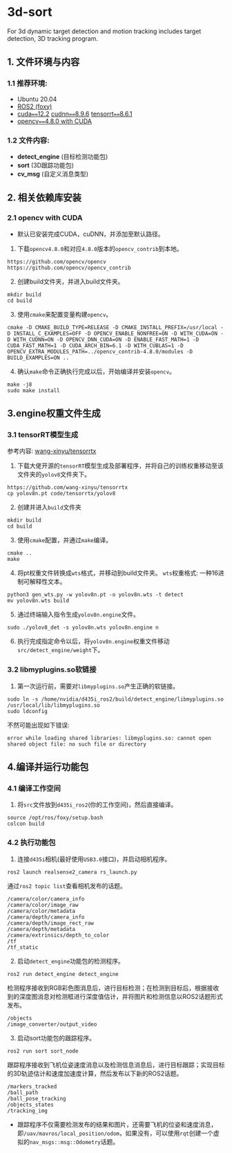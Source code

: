 # 3d-sort
For 3d dynamic target detection and motion tracking includes target detection, 3D tracking program.

## 1. 文件环境与内容
### 1.1 推荐环境:
- Ubuntu 20.04
- [ROS2 (foxy)](https://docs.ros.org/en/foxy/Installation.html)
- [cuda`==`12.2](https://developer.nvidia.com/cuda-12-2-0-download-archive)  [cudnn`==`8.9.6](https://developer.nvidia.com/rdp/cudnn-archive)  [tensorrt`==`8.6.1](https://developer.nvidia.com/tensorrt/download)
- [opencv`==`4.8.0 with CUDA](https://opencv.org/releases/)

### 1.2 文件内容:
- __detect_engine__ (目标检测功能包)
- __sort__ (3D跟踪功能包)
- __cv_msg__ (自定义消息类型)

## 2. 相关依赖库安装
### 2.1 opencv with CUDA
- 默认已安装完成CUDA，cuDNN，并添加至默认路径。
1. 下载`opencv4.8.0`和对应`4.8.0`版本的`opencv_contrib`到本地。
```
https://github.com/opencv/opencv
https://github.com/opencv/opencv_contrib
```
2. 创建build文件夹，并进入build文件夹。
```
mkdir build
cd build
```
3. 使用`cmake`来配置变量构建`opencv`。
```
cmake -D CMAKE_BUILD_TYPE=RELEASE -D CMAKE_INSTALL_PREFIX=/usr/local -D INSTALL_C_EXAMPLES=OFF -D OPENCV_ENABLE_NONFREE=ON -D WITH_CUDA=ON -D WITH_CUDNN=ON -D OPENCV_DNN_CUDA=ON -D ENABLE_FAST_MATH=1 -D CUDA_FAST_MATH=1 -D CUDA_ARCH_BIN=6.1 -D WITH_CUBLAS=1 -D OPENCV_EXTRA_MODULES_PATH=../opencv_contrib-4.8.0/modules -D BUILD_EXAMPLES=ON ..
```
4. 确认`make`命令正确执行完成以后，开始编译并安装`opencv`。
```
make -j8
sudo make install
```

## 3.engine权重文件生成
### 3.1 tensorRT模型生成
参考内容: [wang-xinyu/tensorrtx](https://github.com/wang-xinyu/tensorrtx/tree/master/yolov8)
1. 下载大佬开源的`tensorRT`模型生成及部署程序，并将自己的训练权重移动至该文件夹的`yolov8`文件夹下。
```
https://github.com/wang-xinyu/tensorrtx
cp yolov8n.pt code/tensorrtx/yolov8
```
2. 创建并进入`build`文件夹
```
mkdir build
cd build
```
3. 使用`cmake`配置，并通过`make`编译。
```
cmake ..
make
```
4. 将pt权重文件转换成`wts`格式，并移动到build文件夹。
`wts`权重格式: 一种16进制可解释性文本。
```
python3 gen_wts.py -w yolov8n.pt -o yolov8n.wts -t detect
mv yolov8n.wts build
```
5. 通过终端输入指令生成`yolov8n.engine`文件。
```
sudo ./yolov8_det -s yolov8n.wts yolov8n.engine n
```
6.  执行完成指定命令以后，将`yolov8n.engine`权重文件移动`src/detect_engine/weight`下。
### 3.2 libmyplugins.so软链接
1. 第一次运行前，需要对`libmyplugins.so`产生正确的软链接。
```
sudo ln -s /home/nvidia/d435i_ros2/build/detect_engine/libmyplugins.so /usr/local/lib/libmyplugins.so
sudo ldconfig
```
  不然可能出现如下错误: 
```
error while loading shared libraries: libmyplugins.so: cannot open shared object file: no such file or directory
```

## 4.编译并运行功能包
### 4.1 编译工作空间
1. 将`src`文件放到`d435i_ros2`(你的工作空间)，然后直接编译。
```
source /opt/ros/foxy/setup.bash
colcon build
```
### 4.2 执行功能包
1. 连接`d435i`相机(最好使用`USB3.0`接口)，并启动相机程序。
```
ros2 launch realsense2_camera rs_launch.py 
```
  通过`ros2 topic list`查看相机发布的话题。
```
/camera/color/camera_info
/camera/color/image_raw
/camera/color/metadata
/camera/depth/camera_info
/camera/depth/image_rect_raw
/camera/depth/metadata
/camera/extrinsics/depth_to_color
/tf
/tf_static
```
2. 启动`detect_engine`功能包的检测程序。
```
ros2 run detect_engine detect_engine
```
  检测程序接收到RGB彩色图消息后，进行目标检测；在检测到目标后，根据接收到的深度图消息对检测框进行深度值估计，并将图片和检测信息以ROS2话题形式发布。
```
/objects
/image_converter/output_video
```
3. 启动sort功能包的跟踪程序。
```
ros2 run sort sort_node 
```
  跟踪程序接收到飞机位姿速度消息以及检测信息消息后，进行目标跟踪；实现目标的3D轨迹估计和速度加速度计算，然后发布以下新的ROS2话题。
```
/markers_tracked
/ball_path
/ball_pose_tracking
/objects_states
/tracking_img
```
- 跟踪程序不仅需要检测发布的结果和图片，还需要飞机的位姿和速度消息，即`/uav/mavros/local_position/odom`，如果没有，可以使用`rqt`创建一个虚拟的`nav_msgs::msg::Odometry`话题。


